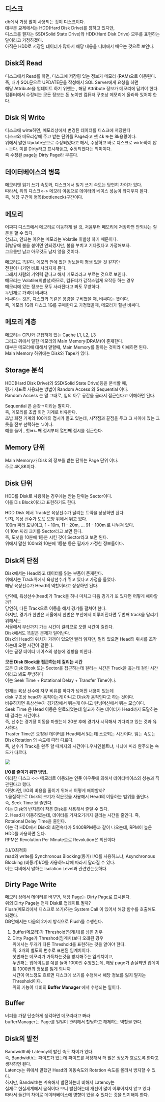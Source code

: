 ## 디스크 
db에서 가장 많이 사용되는 것이 디스크이다.  
대부분 교제에서는 HDD(Hard Disk Drive)를 칭하고 있지만,  
디스크를 필자는 SSD(Solid State Drive)와 HDD(Hard Disk Drive) 모두를 표현하는 말이라고 가정하겠다.  
아직은 HDD로 저장된 데이터가 많아서 해당 내용을 디비에서 배우는 것으로 보인다.  

## Disk의 Read
디스크에서 Read를 하면, 디스크에 저장됭 있는 정보가 메모리 (RAM)으로 이동된다.  
즉, 내가 SQL문으로 UPDATE문을 작성해서 SQL Server에게 요청을 하면  
해당 Attribute을 업데이트 하기 위햇는 , 해당 Attribute 정보가 메모리에 담겨야 한다.  
컴퓨터에서 수정되는 모든 정보는 폰 노이만 컴퓨터 구조상 메모리에 올라와 있어야 한다.  

## Disk 의 Write
디스크에 wirte하면, 메모리상에서 변경된 데이터를 디스크에 저장한다  
디스크와 메모리상에 주고 받는 단위를 Page라고 햇 4k 또는 8k용량이다.  
위에서 말한 Update문으로 수정되었다고 해서, 수정하고 바로 디스크로 wirte하지 않ㄴ는다.
이를 Dirty라고 표시해놓고, 수정되었다는 의미이다.  
즉 수정된 page는 Dirty Page라 부른다.  

## 데이터베이스의 병목
메모리엣 읽기 쓰기 속도와, 디스크에서 일기 쓰기 속도는 당연히 차이가 있다.  
따라서, 위의 디스크<-> 메모리 이동으로 데이터의 베이스 성능이 좌지우지 된다.  
즉, 해당 구간이 병목(bottleneck)구간이다.  

## 메모리
어짜피 디스크에서 메모리로 이동하게 될 것, 처음부터 메모리에 저장하면 안되냐는 질문을 할 수 있다.  
안되고, 안되는 이유는 메모리는 Volatile 휘발성 하기 때문이다.  
휘발유에 불을 붙이면 안되겠지만, 불을 부치고 기다렸다고 가정해보자.  
그으름만 남고 아무것도 남지 않을 것이다.  

메모리도 똑같다. 메모리 안에 있던 정보들이 평생 있을 것 같지만  
전원이 나가면 바로 사라지게 된다.  
그래서 사람의 기억력 같다고 해서 메모리라고 부르는 것으로 보인다.  
메모리는 Volatile(휘발성)하므로, 컴퓨터가 갑작스럽게 오작동 하는 경우  
메모리에 있는 정보는 모두 사라진다고 봐도 무방하다.  
두번재로 가격이 비싸다.  
비싸다는 것은, 디스크와 똑같은 용량을 구비했을 때, 비싸다는 뜻이다.  
즉, 메모리 1G와 디스크 1G를 구매한다고 가정했을때, 메모리가 훨씬 비싸다.  

## 메모리 계층
메모리는 CPU와 근접하게 있는 Cache L1, L2, L3  
그리고 위에서 말한 메모리의 Main Memory(DRAM)이 존재한다.  
대부분 메모리에 대해서 말할때, Main Memory를 말하는 것이라 이해하면 된다.  
Main Memory 하위에는 Disk와 Tape가 있다.  

## Storage 분석
HDD(Hard Disk Drive)와 SSD(Solid State Drive)등을 분석할 때,  
평가 지표로 사용되는 방법이 Random Access 와 Sequential 이다.  
Random Access 는 말 그대로, 임의 아무 공간을 골라서 접근한다고 이해하면 된다.  

Sequential 은 순찾ㄱ이라는 말이다.  
즉, 메모리를 초밥 회전 기계로 비유한다.  
초밥 회전 기계의 100개의 접시가 돌고 있는데, 시작점과 끝점을 두고 그 사이에 있는 그릇을 전부 선택하는 ㄳ이다.  
예를 들어 , 첫ㅂㄴ째 접시부터 열번째 접시를 접근한다.  

## Memory 단위
Main Memory가 Disk 의 정보를 받는 단위는 Page 단위 이다.   
주로 4K,8K이다.  

## Disk 단위
HDD를 Disk로 사용하는 경우에는 받는 단위는 Sector이다.  
이를 Dis Block이라고 표현하기도 한다.

HDD Disk 에서 Track은 육상선수가 달리는 트랙을 상상하면 된다.  
단지, 육상 선수가 도넛 모양 위에서 뛰고 있다.  
100m 짜리 도넛이고, 1 - 10m, 11 - 20m, ... 91 - 100m 로 나눠져 있다.  
이 10m 짜리 크키를 Sector라고 보면 된다.  
즉, 도넛을 10분에 1등분 시킨 것이 Sector라고 보면 된다.  
위에서 말한 100m와 10분에 1등분 등은 필자가 가정한 정보들이다.  

## Disk의 단점
Disk에서는 Head라고 데이터를 읽는 부품이 존재한다.  
위에서는 Track위에서 육상선수가 뛰고 있다고 가정을 들었다.  
해당 육상선수가 Head의 역할이라고 상상하면 된다.  

만약에, 육상선수(head)가 Track을 하나 마치고 다음 경기가 또 있다면 어떻게 해야할까?  
당연히, 다른 Track으로 이동을 해서 경기를 펼쳐야 한다.  
하지만, 경기가 한번은 서울에서 한번은 부산에서 이루어진다면 두번째 track을 달리기 위해서는   
서울에서 부산까지 가는 시간이 걸리므로 오랜 시간이 걸린다.  
Disk에서도 똑같은 문제가 일어난다.  
Disk의 Head의 위치가 가까이 있으면 빨리 읽지만, 멀리 있으면 Head의 위치를 조작하는데 오랜 시간이 걸린다.  
이는 곧장 데이터 베이스의 성능에 영향을 미친다.  

__모든 Disk Block을 접근하는데 걸리는 시간__  
모든 Disk Blcok 또는 Sector를 접근하는데 걸리는 시간은 Track을 훑는데 걸린 시간이라고 봐도 무방하다  
이는 Seek Time + Rotational Delay + Transfer Time이다.  

현재는 육상 선수에 자꾸 비유를 하다가 넘어진 내용이 있는데  
disk 구조상 head가 움직이는게 아니고 Disk가 움직인다고 하는 것이다.  
비유하자면 육상선수가 경기장에서 뛰는게 아니고 런닝머신에서 뛰는 모습이다.  
Seek Time 은 Head 이동은 완료되었는데  일고자 하는 데이터가 Head까지 도달하는데 걸리는 시간이다.  
즉, 선수는 경기장 이동을 마쳤는데 20분 후에 경기사 시작해서 기다리고 있는 것과 유사하다.  
Trasfer Time은 요청된 데이터를 Head에서 읽는데 소요되는 시간이다.  읽는 속도는 Disk Rotation 의 속도에 따라 다르다.  
즉, 선수가 Track을 완주 할 때까지의 시간이다.우사인볼트냐, 나냐에 따라 완주되는 속도가 다르다.  

<img src = "https://user-images.githubusercontent.com/80088918/147809079-88a92f06-57a2-4b53-b507-63f8df697c09.png">

__I/O를 줄이기 위한 방법___  
이러한 디스크 <-> 메모리로 이동되는 인풋 아우풋에 의해서 데이터베이스의 성능과 직관된다고 했다.  
이럿다면, I/O의 비용을 줄이기 위해서 어떻게 해야할까?  
1.물질적으로 Disk의 크기가 작은것을 사용해서 Head의 이동하는 범위를 줄인다.  
즉, Seek Time 을 줄인다.  
이는 Disk의 반지름이 작은 Disk를 사용해서 줄일 수 있다.  
2. Head가 이동하였는데, 데이터를 가져오기까지 걸리는 시간을 줄인다.
즉, Rotaional Delay Time을 줄인다.  
이는 각 HDD에서 Disk의 회전속다가 5400RPM등과 같이 나오는데, RPM이 높은 HDD를 사용하면 된다.  
RPM은 Revolution Per Minute으로 Revolution은 회전이다

3.I/O최적화  
read와 write를 Synchronous Blocking(동기) I/O를 사용하느냐, Asynchronous Blocking (비동기)I/O를 사용하느냐에 따라서 달라질 수 있다.  
이는 디비에서 말하는 Isolation Level과 관련있는듯하다.

## Dirty Page Write
메모리 상에서 데이터를 바꾸면, 해당 Page는 Dirty Page로 표시된다.  
위의 Dirty Page는 언제 Disk로 업데이트 될까?  
Flush(메모리에서 디스크로 쓰기)하는 System Call 이 있어서 해당 함수를 호출해도 되겠다.  
DB안에서는 다음의 2가지 방식으로 Flush를 수행한다.  
1. Buffer(메모리)가 Threshold(임계치)를 넘은 경우  
2. Dirty Page가 Threshod(임계치)보다 오래된 경우  
위에서는 두개가 다른 Threshold를 표현하는 것을 알아야 한다.  
즉, 2개의 별도의 변수로  표현된 임계치이다.  
첫번째는 메모리가 가득차는것을 방지해주는 임계치이고,  
두번째는 업데이트를 예를 들어 1000번 수행했는데, 해당 page가 손실되면 업데이트 1000번의 정보를 잃게 되니까  
시간이 어느정도 흐르면 디스크에 쓰기를 수행해서 해당 정보를 잃지 말자는 Threshold이다.  
위의 기능이 디비의 __Buffer Manager__ 에서 수행되는 일이다.  

## Buffer
 버퍼를 가장 단순하게 생각하면 메모리라고 봐라  
bufferManager는 Page를 일일이 관리해서 할당하고 해제하는 역할을 한다.  

## Disk의 발전
Bandwidth와 Latency의 발전 속도 차이가 있다.  
즉, Bandwidth는 파이프가 있는데 파이프를 확장해서 더 많은 정보가 흐르도록 한다고 생각하면 된다.  
Latency는 위에서 말했던 Head의 이동속도와 Rotation 속도를 올려서 방지할 수 있다.  
하지만, Bandwith는 계속해서 발전하는데 비해서 Latency는  
실제로 현실세계에서 움직이다 보니 발전하는데 개선이 많이 이루어지지 않고 있다.  
따라서 둘간의 차이로 데이터베이스에 영향이 있을 수 있다는 것을 인지해야 한다.  
